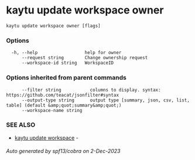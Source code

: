 # kaytu update workspace owner



```
kaytu update workspace owner [flags]
```

### Options

```
  -h, --help                  help for owner
      --request string        Change ownership request
      --workspace-id string   WorkspaceID
```

### Options inherited from parent commands

```
      --filter string           columns to display. syntax: https://github.com/teacat/jsonfilter#syntax
      --output-type string      output type [summary, json, csv, list, table] (default &amp;quot;summary&amp;quot;)
      --workspace-name string   
```

### SEE ALSO

* [kaytu update workspace](kaytu_update_workspace)	 - 

###### Auto generated by spf13/cobra on 2-Dec-2023
